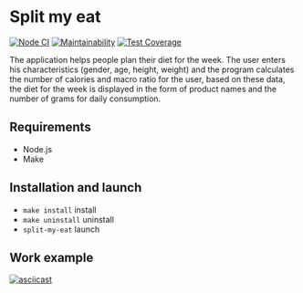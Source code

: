# Split my eat

[![Node CI](https://github.com/deus-ex-m/split-my-eat/actions/workflows/nodejs.yml/badge.svg)](https://github.com/deus-ex-m/split-my-eat/actions/workflows/nodejs.yml)
[![Maintainability](https://api.codeclimate.com/v1/badges/d481d2a44bd4606ca280/maintainability)](https://codeclimate.com/github/deus-ex-m/split-my-eat/maintainability)
[![Test Coverage](https://api.codeclimate.com/v1/badges/d481d2a44bd4606ca280/test_coverage)](https://codeclimate.com/github/deus-ex-m/split-my-eat/test_coverage)

The application helps people plan their diet for the week.
The user enters his characteristics (gender, age, height, weight) and the program calculates the number of calories and macro ratio for the user, based on these data, the diet for the week is displayed in the form of product names and the number of grams for daily consumption.

## Requirements

* Node.js
* Make

## Installation and launch

* `make install` install
* `make uninstall` uninstall
* `split-my-eat` launch

## Work example

[![asciicast](https://asciinema.org/a/592012.svg)](https://asciinema.org/a/592012)
